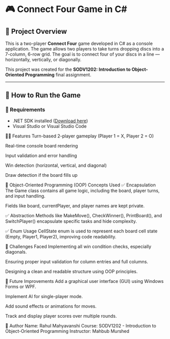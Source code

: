 # 🎮 Connect Four Game in C#

## 📌 Project Overview
This is a two-player **Connect Four** game developed in C# as a console application. The game allows two players to take turns dropping discs into a 7-column, 6-row grid. The goal is to connect four of your discs in a line — horizontally, vertically, or diagonally.

This project was created for the **SODV1202: Introduction to Object-Oriented Programming** final assignment.

---

## 🚀 How to Run the Game

### 🔧 Requirements
- .NET SDK installed ([Download here](https://dotnet.microsoft.com/download))
- Visual Studio or Visual Studio Code

👨‍💻 Features
Turn-based 2-player gameplay (Player 1 = X, Player 2 = O)

Real-time console board rendering

Input validation and error handling

Win detection (horizontal, vertical, and diagonal)

Draw detection if the board fills up

🧱 Object-Oriented Programming (OOP) Concepts Used
✅ Encapsulation
The Game class contains all game logic, including the board, player turns, and input handling.

Fields like board, currentPlayer, and player names are kept private.

✅ Abstraction
Methods like MakeMove(), CheckWinner(), PrintBoard(), and SwitchPlayer() encapsulate specific tasks and hide complexity.

✅ Enum Usage
CellState enum is used to represent each board cell state (Empty, Player1, Player2), improving code readability.

🧠 Challenges Faced
Implementing all win condition checks, especially diagonals.

Ensuring proper input validation for column entries and full columns.

Designing a clean and readable structure using OOP principles.

🔮 Future Improvements
Add a graphical user interface (GUI) using Windows Forms or WPF.

Implement AI for single-player mode.

Add sound effects or animations for moves.

Track and display player scores over multiple rounds.

👤 Author
Name: Rahul Mahyavanshi
Course: SODV1202 - Introduction to Object-Oriented Programming
Instructor: Mahbub Murshed

